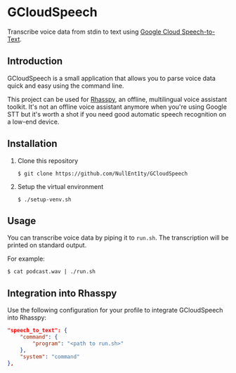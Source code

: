 # GCloudSpeech

Transcribe voice data from stdin to text using [Google Cloud Speech-to-Text](https://cloud.google.com/speech-to-text/).

## Introduction

GCloudSpeech is a small application that allows you to parse voice data quick
and easy using the command line.

This project can be used for [Rhasspy](https://github.com/synesthesiam/rhasspy),
an offline, multilingual voice assistant toolkit. It's not an offline voice
assistant anymore when you're using Google STT but it's worth a shot if you need
good automatic speech recognition on a low-end device.

## Installation

1. Clone this repository

   ```
   $ git clone https://github.com/NullEnt1ty/GCloudSpeech
   ```

1. Setup the virtual environment

   ```
   $ ./setup-venv.sh
   ```

## Usage

You can transcribe voice data by piping it to `run.sh`. The transcription will
be printed on standard output.

For example:

```
$ cat podcast.wav | ./run.sh
```

## Integration into Rhasspy

Use the following configuration for your profile to integrate GCloudSpeech into
Rhasspy:

```json
"speech_to_text": {
    "command": {
        "program": "<path to run.sh>"
    },
    "system": "command"
},
```
